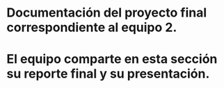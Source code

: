 # Documentación del proyecto final correspondiente al equipo 2. 
# El equipo comparte en esta sección su reporte final y su presentación. 
